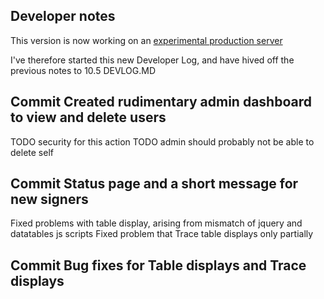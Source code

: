 ## Developer notes

This version is now working on an [experimental production server](www.dascapital.org)

I've therefore started this new Developer Log, and have hived off the previous notes to 10.5 DEVLOG.MD

## Commit Created rudimentary admin dashboard to view and delete users
TODO security for this action
TODO admin should probably not be able to delete self

## Commit Status page and a short message for new signers

Fixed problems with table display, arising from mismatch of jquery and datatables js scripts
Fixed problem that Trace table displays only partially

## Commit Bug fixes for Table displays and Trace displays

